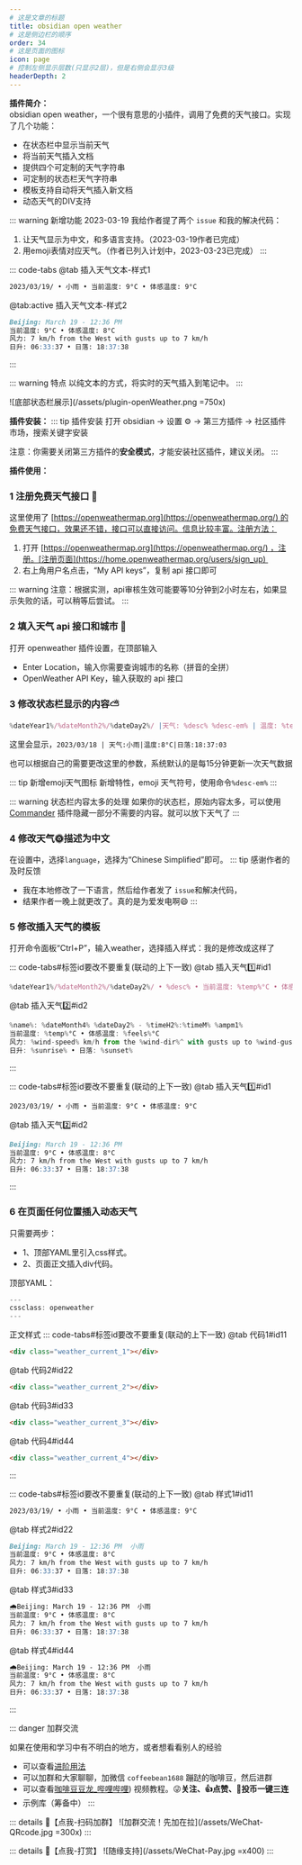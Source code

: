 ```yaml
---
# 这是文章的标题
title: obsidian open weather
# 这是侧边栏的顺序
order: 34
# 这是页面的图标
icon: page
# 控制左侧显示层数(只显示2层)，但是右侧会显示3级
headerDepth: 2
---
```

**插件简介：**  
obsidian open weather，一个很有意思的小插件，调用了免费的天气接口。实现了几个功能：
- 在状态栏中显示当前天气
- 将当前天气插入文档
- 提供四个可定制的天气字符串
- 可定制的状态栏天气字符串
- 模板支持自动将天气插入新文档
- 动态天气的DIV支持

::: warning 新增功能
2023-03-19 我给作者提了两个 `issue` 和我的解决代码：
1. 让天气显示为中文，和多语言支持。（2023-03-19作者已完成）
2. 用emoji表情对应天气。（作者已列入计划中，2023-03-23已完成）
:::


::: code-tabs
@tab 插入天气文本-样式1
```markdown
2023/03/19/ • 小雨 • 当前温度: 9°C • 体感温度: 9°C
```
@tab:active 插入天气文本-样式2
```markdown
Beijing: March 19 - 12:36 PM  
当前温度: 9°C • 体感温度: 8°C  
风力: 7 km/h from the West with gusts up to 7 km/h  
日升: 06:33:37 • 日落: 18:37:38  
```
:::

::: warning 特点
以纯文本的方式，将实时的天气插入到笔记中。
:::


![底部状态栏展示](/assets/plugin-openWeather.png =750x)


**插件安装：**
::: tip 插件安装
打开 obsidian → 设置 ⚙️ → 第三方插件 → 社区插件市场，搜索关键字安装

注意：你需要关闭第三方插件的**安全模式**，才能安装社区插件，建议关闭。
:::

**插件使用：**  
### 1 注册免费天气接口 📖

这里使用了 [https://openweathermap.org](https://openweathermap.org/) 的免费天气接口，效果还不错，接口可以直接访问。信息比较丰富。注册方法：

1.  打开 [https://openweathermap.org](https://openweathermap.org/) ，注册。[注册页面](https://home.openweathermap.org/users/sign_up) 
2.  右上角用户名点击，“My API keys”，复制 api 接口即可

::: warning
注意：根据实测，api审核生效可能要等10分钟到2小时左右，如果显示失败的话，可以稍等后尝试。
:::

### 2 填入天气 api 接口和城市 📌

打开 openweather 插件设置，在顶部输入

-   Enter Location，输入你需要查询城市的名称（拼音的全拼）
-   OpenWeather API Key，输入获取的 api 接口


### 3 修改状态栏显示的内容⛅

```js
%dateYear1%/%dateMonth2%/%dateDay2%/ |天气: %desc% %desc-em% | 温度: %temp%°C  |  日落: %sunset%
```

这里会显示，`2023/03/18 | 天气:小雨|温度:8°C|日落:18:37:03`

也可以根据自己的需要更改这里的参数，系统默认的是每15分钟更新一次天气数据

::: tip 新增emoji天气图标
新增特性，emoji 天气符号，使用命令`%desc-em%`
:::

::: warning 状态栏内容太多的处理
如果你的状态栏，原始内容太多，可以使用[Commander](/zh/community-plugins/Commander.md) 插件隐藏一部分不需要的内容。就可以放下天气了
:::

### 4 修改天气🌞描述为中文
在设置中，选择`language`，选择为“Chinese Simplified”即可。
::: tip 感谢作者的及时反馈
- 我在本地修改了一下语言，然后给作者发了 `issue`和解决代码，
- 结果作者一晚上就更改了。真的是为爱发电啊😄
:::

### 5 修改插入天气的模板
打开命令面板“Ctrl+P”，输入weather，选择插入样式：我的是修改成这样了

::: code-tabs#标签id要改不要重复(联动的上下一致)
@tab 插入天气1️⃣#id1
```js
%dateYear1%/%dateMonth2%/%dateDay2%/ • %desc% • 当前温度: %temp%°C • 体感温度: %feels%°C
```
@tab 插入天气2️⃣#id2
````js
%name%: %dateMonth4% %dateDay2% - %timeH2%:%timeM% %ampm1%
当前温度: %temp%°C • 体感温度: %feels%°C
风力: %wind-speed% km/h from the %wind-dir%^ with gusts up to %wind-gust% km/h^
日升: %sunrise% • 日落: %sunset%
````

:::

::: code-tabs#标签id要改不要重复(联动的上下一致)
@tab 插入天气1️⃣#id1
````markdown
2023/03/19/ • 小雨 • 当前温度: 9°C • 体感温度: 9°C
````
@tab 插入天气2️⃣#id2
````markdown
Beijing: March 19 - 12:36 PM  
当前温度: 9°C • 体感温度: 8°C  
风力: 7 km/h from the West with gusts up to 7 km/h  
日升: 06:33:37 • 日落: 18:37:38  
````
:::

###  6 在页面任何位置插入动态天气
只需要两步：
- 1、顶部YAML里引入css样式。
- 2、页面正文插入div代码。

顶部YAML：
````js
---
cssclass: openweather
---
````

正文样式
::: code-tabs#标签id要改不要重复(联动的上下一致)
@tab 代码1#id11
````markdown
<div class="weather_current_1"></div>
````
@tab 代码2#id22
````markdown
<div class="weather_current_2"></div>
````
@tab 代码3#id33
````markdown
<div class="weather_current_3"></div>
````
@tab 代码4#id44
````markdown
<div class="weather_current_4"></div>
````
:::

::: code-tabs#标签id要改不要重复(联动的上下一致)
@tab 样式1#id11
````markdown
2023/03/19/ • 小雨 • 当前温度: 9°C • 体感温度: 9°C
````
@tab 样式2#id22
````markdown
Beijing: March 19 - 12:36 PM  小雨
当前温度: 9°C • 体感温度: 8°C  
风力: 7 km/h from the West with gusts up to 7 km/h  
日升: 06:33:37 • 日落: 18:37:38  
````
@tab 样式3#id33
````markdown
🌧️Beijing: March 19 - 12:36 PM  小雨
当前温度: 9°C • 体感温度: 8°C  
风力: 7 km/h from the West with gusts up to 7 km/h  
日升: 06:33:37 • 日落: 18:37:38  
````
@tab 样式4#id44
````markdown
🌧️Beijing: March 19 - 12:36 PM  小雨
当前温度: 9°C • 体感温度: 8°C  
风力: 7 km/h from the West with gusts up to 7 km/h  
日升: 06:33:37 • 日落: 18:37:38  
````
:::

::: danger 加群交流

如果在使用和学习中有不明白的地方，或者想看看别人的经验
- 可以查看[进阶用法](/zh/advanced)
- 可以加群和大家聊聊，加微信 `coffeebean1688` 蹦跶的咖啡豆，然后进群
- 可以查看[咖啡豆豆龙_哔哩哔哩](https://space.bilibili.com/618777356)) 视频教程。😜**关注、👍点赞、📀投币一键三连**
- 示例库（筹备中）
:::

::: details 🌱【点我-扫码加群】
![加群交流！先加在拉](/assets/WeChat-QRcode.jpg =300x) 
::: 

::: details 🍻【点我-打赏】
![随缘支持](/assets/WeChat-Pay.jpg =x400)
::: 


